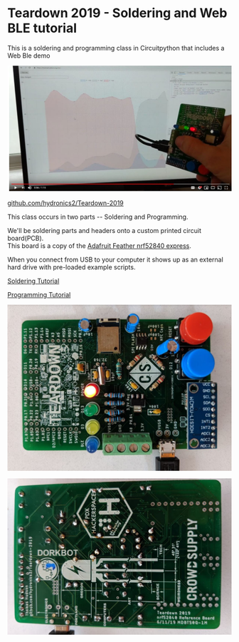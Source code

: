 # Teardown 2019 - Soldering and Web BLE tutorial
This is a soldering and programming class in Circuitpython that includes a Web Ble demo

[![IMAGE ALT TEXT HERE](https://github.com/hydronics2/Teardown-2019/blob/master/front_pic.JPG)](https://youtu.be/q24QmTUplko)

[github.com/hydronics2/Teardown-2019](https://github.com/hydronics2/Teardown-2019)

This class occurs in two parts -- Soldering and Programming.

We'll be soldering parts and headers  onto a custom printed circuit board(PCB).  
This board is a copy of the [Adafruit Feather nrf52840 express](https://www.adafruit.com/product/4062).  

When you connect from USB to your computer it shows up as an external hard drive with pre-loaded example scripts.

[Soldering Tutorial](https://github.com/hydronics2/Teardown-2019/blob/master/soldering/README.md)

[Programming Tutorial](https://github.com/hydronics2/Circuitpython_February_2019/blob/master/programming/README.md)

![alt text](https://github.com/hydronics2/Teardown-2019/blob/master/top.JPG)

![](https://github.com/hydronics2/Teardown-2019/blob/master/bottome.JPG)


